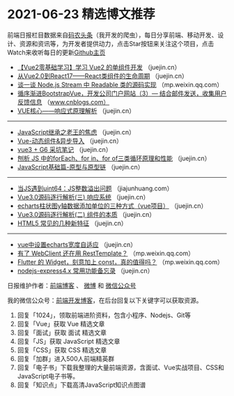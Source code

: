 # 2021-06-23 精选博文推荐

前端日报栏目数据来自[码农头条](http://hao.caibaojian.com.cn/)（我开发的爬虫），每日分享前端、移动开发、设计、资源和资讯等，为开发者提供动力，点击Star按钮来关注这个项目，点击Watch来收听每日的更新[Github主页](https://github.com/kujian/frontendDaily)
* [【Vue2零基础学习】学习 Vue2 的单组件开发](https://juejin.cn/post/6976447185726472205) （juejin.cn）
* [从Vue2.0到React17——React类组件的生命周期](https://juejin.cn/post/6976593900521816072) （juejin.cn）
* [谈一谈 Node.js Stream 中 Readable 类的源码实现](https://mp.weixin.qq.com/s?__biz=MzI5NjM5NDQxMg==&mid=2247491567&idx=1&sn=e9fe2b2aa2de18ac773198dbee79dc44) （mp.weixin.qq.com）
* [循序渐进BootstrapVue，开发公司门户网站（3）&#8212; 结合邮件发送，收集用户反馈信息](https://www.cnblogs.com/wuhuacong/p/14917460.html) （www.cnblogs.com）
* [VUE核心——响应式原理解析](https://juejin.cn/post/6976433975950573575) （juejin.cn）

***
* [JavaScript继承之老王的焦虑](https://juejin.cn/post/6976546385101324325) （juejin.cn）
* [Vue-动态组件&amp;异步导入](https://juejin.cn/post/6976422752416694302) （juejin.cn）
* [vue3 + G6 采坑笔记](https://juejin.cn/post/6976541821883138085) （juejin.cn）
* [刨析 JS 中的forEach、for in、for of三类循环原理和性能](https://juejin.cn/post/6976419561067249672) （juejin.cn）
* [JavaScript基础篇-原型与原型链](https://juejin.cn/post/6976512142597947400) （juejin.cn）

***
* [当JS遇到uint64：JS整数溢出问题](https://jiajunhuang.com/articles/2021_06_22-json_int_precision.md.html) （jiajunhuang.com）
* [Vue3.0源码逐行解析(三) 响应系统](https://juejin.cn/post/6976503564583567373) （juejin.cn）
* [echarts柱状图y轴数据添加单位的三种方式（vue项目）](https://juejin.cn/post/6976201075795689502) （juejin.cn）
* [Vue3.0源码逐行解析(二) 组件的本质](https://juejin.cn/post/6976502940466937892) （juejin.cn）
* [HTML5 常见的几种新特征](https://juejin.cn/post/6976199136357924878) （juejin.cn）

***
* [vue中设置echarts宽度自适应](https://juejin.cn/post/6976483868689825805) （juejin.cn）
* [有了 WebClient 还在用 RestTemplate？](https://mp.weixin.qq.com/s/0n72LjO0d73HH9AdLzJfZQ) （mp.weixin.qq.com）
* [Flutter 的 Widget，刻意加上 const，真的值得吗？](https://mp.weixin.qq.com/s/QoGX7SJBW2HbidakckD9iQ) （mp.weixin.qq.com）
* [nodejs-express4.x 常用功能备忘录](https://juejin.cn/post/6976482401337737247) （juejin.cn）

日报维护作者：[前端博客](http://caibaojian.com.cn/) 、 [微博](http://weibo.com/kujian) 和 [微信公众号](https://open.weixin.qq.com/qr/code?username=caibaojian_com)

我的微信公众号：[前端开发博客](https://open.weixin.qq.com/qr/code?username=caibaojian_com)，在后台回复以下关键字可以获取资源。

1. 回复「1024」，领取前端进阶资料，包含小程序、Nodejs、Git等
2. 回复「Vue」获取 Vue 精选文章
3. 回复「面试」获取 面试 精选文章
4. 回复「JS」获取 JavaScript 精选文章
5. 回复「CSS」获取 CSS 精选文章
6. 回复「加群」进入500人前端精英群
7. 回复「电子书」下载我整理的大量前端资源，含面试、Vue实战项目、CSS和JavaScript电子书等。
8. 回复「知识点」下载高清JavaScript知识点图谱